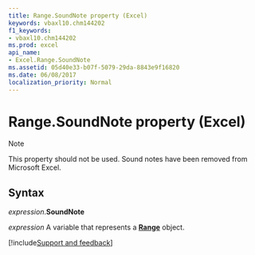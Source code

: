 ```yaml
---
title: Range.SoundNote property (Excel)
keywords: vbaxl10.chm144202
f1_keywords:
- vbaxl10.chm144202
ms.prod: excel
api_name:
- Excel.Range.SoundNote
ms.assetid: 05d40e33-b07f-5079-29da-8843e9f16820
ms.date: 06/08/2017
localization_priority: Normal
---
```



# Range.SoundNote property (Excel)

> [!NOTE] 
> This property should not be used. Sound notes have been removed from Microsoft Excel.


## Syntax

_expression_.**SoundNote**

_expression_ A variable that represents a **[Range](Excel.Range(object).md)** object.




[!include[Support and feedback](~/includes/feedback-boilerplate.md)]